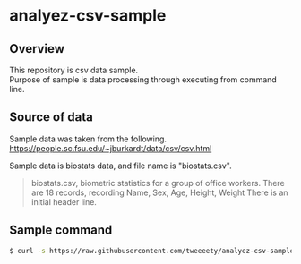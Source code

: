 # analyez-csv-sample

## Overview
This repository is csv data sample.  
Purpose of sample is data processing through executing from command line.  

## Source of data
Sample data was taken from the following.  
https://people.sc.fsu.edu/~jburkardt/data/csv/csv.html

Sample data is biostats data, and file name is "biostats.csv".

>biostats.csv, 
>biometric statistics for a group of office workers. There are 18 records, recording Name, Sex, Age, Height, Weight There is an initial header line.

## Sample command
```sh
$ curl -s https://raw.githubusercontent.com/tweeeety/analyez-csv-sample/master/sample.csv | awk -F"," '{print $1 ":" $2}'
```

